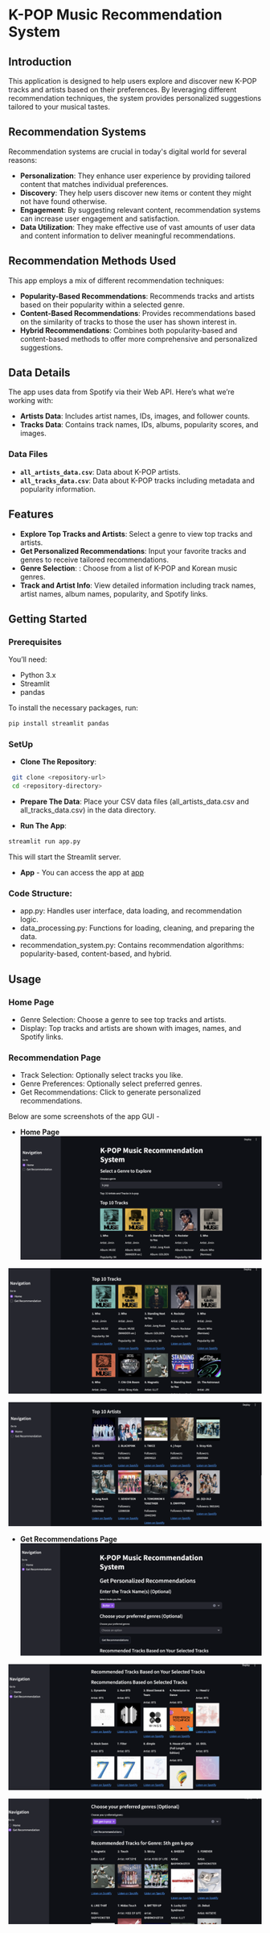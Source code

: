 # K-POP Music Recommendation System

## Introduction

This application is designed to help users explore and discover new K-POP tracks and artists based on their preferences. By leveraging different recommendation techniques, the system provides personalized suggestions tailored to your musical tastes.

## Recommendation Systems
Recommendation systems are crucial in today's digital world for several reasons:
- **Personalization**: They enhance user experience by providing tailored content that matches individual preferences.
- **Discovery**: They help users discover new items or content they might not have found otherwise.
- **Engagement**: By suggesting relevant content, recommendation systems can increase user engagement and satisfaction.
- **Data Utilization**: They make effective use of vast amounts of user data and content information to deliver meaningful recommendations.

## Recommendation Methods Used

This app employs a mix of different recommendation techniques:
- **Popularity-Based Recommendations**: Recommends tracks and artists based on their popularity within a selected genre.
- **Content-Based Recommendations**: Provides recommendations based on the similarity of tracks to those the user has shown interest in.
- **Hybrid Recommendations**: Combines both popularity-based and content-based methods to offer more comprehensive and personalized suggestions.

## Data Details

The app uses data from Spotify via their Web API. Here’s what we’re working with:
- **Artists Data**: Includes artist names, IDs, images, and follower counts.
- **Tracks Data**: Contains track names, IDs, albums, popularity scores, and images.

### Data Files

- **`all_artists_data.csv`**: Data about K-POP artists.
- **`all_tracks_data.csv`**: Data about K-POP tracks including metadata and popularity information.

## Features

- **Explore Top Tracks and Artists**: Select a genre to view top tracks and artists.
- **Get Personalized Recommendations**: Input your favorite tracks and genres to receive tailored recommendations.
- **Genre Selection**: : Choose from a list of K-POP and Korean music genres.
- **Track and Artist Info**: View detailed information including track names, artist names, album names, popularity, and Spotify links.

## Getting Started

### Prerequisites

You’ll need:
- Python 3.x
- Streamlit
- pandas

To install the necessary packages, run:
```bash
pip install streamlit pandas
```

### SetUp 
- **Clone The Repository**: 
```bash
 git clone <repository-url>
 cd <repository-directory>
```
- **Prepare The Data**: Place your CSV data files (all_artists_data.csv and all_tracks_data.csv) in the data directory.

- **Run The App**: 
```bash 
streamlit run app.py
```
This will start the Streamlit server. 

 - **App** - You can access the app at [app](http://localhost:8501)

### Code Structure:
- app.py: Handles user interface, data loading, and recommendation logic.
- data_processing.py: Functions for loading, cleaning, and preparing the data.
- recommendation_system.py: Contains recommendation algorithms: popularity-based, content-based, and hybrid.

## Usage 

### Home Page 
- Genre Selection: Choose a genre to see top tracks and artists.
- Display: Top tracks and artists are shown with images, names, and Spotify links.

### Recommendation Page
- Track Selection: Optionally select tracks you like.
- Genre Preferences: Optionally select preferred genres.
- Get Recommendations: Click to generate personalized recommendations.

Below are some screenshots of the app GUI - 
- **Home Page**
![K-POP Recommendation System Homepage](images/homePage.png)

![Top 10 Tracks](images/top10tracks.png)

![Top 10 Artists](images/top10artists.png)

- **Get Recommendations Page** 
![K-POP Recommendation System Recommendation Page](images/recommendation_1.png)

![Get Recommendation based on Chosen Tracks](images/recommendation_2.png)

![Get Recommendation based on Chosen Genre](images/recommendation_3.png)




